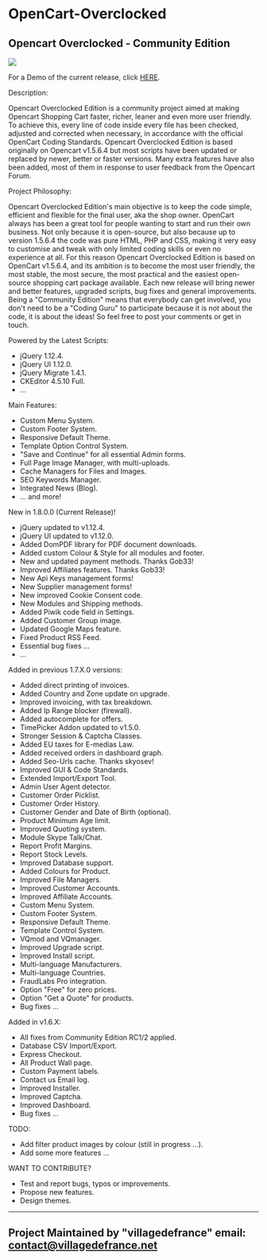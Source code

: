 OpenCart-Overclocked
====================

Opencart Overclocked - Community Edition
-----------------------------------------

<a href="https://insight.sensiolabs.com/account/widget?project=89962cba-03ba-48e7-b107-eb00742a6fc0"><img src="https://insight.sensiolabs.com/projects/89962cba-03ba-48e7-b107-eb00742a6fc0/small.png" /></a>

For a Demo of the current release, click <a href="http://villagedefrance.net/demonstration" title="Demo">HERE</a>.

Description:

Opencart Overclocked Edition is a community project aimed at making Opencart Shopping Cart faster, richer, leaner and even more user friendly. 
To achieve this, every line of code inside every file has been checked, adjusted and corrected when necessary, in accordance with the official OpenCart Coding Standards. 
Opencart Overclocked Edition is based originally on Opencart v1.5.6.4 but most scripts have been updated or replaced by newer, better or faster versions. 
Many extra features have also been added, most of them in response to user feedback from the Opencart Forum.

Project Philosophy:

Opencart Overclocked Edition's main objective is to keep the code simple, efficient and flexible for the final user, aka the shop owner. 
OpenCart always has been a great tool for people wanting to start and run their own business. Not only because it is open-source, but also because up to version 1.5.6.4 the code was pure HTML, PHP and CSS, making it very easy to customise and tweak with only limited coding skills or even no experience at all.
For this reason Opencart Overclocked Edition is based on OpenCart v1.5.6.4, and its ambition is to become the most user friendly, the most stable, the most secure, the most practical and the easiest open-source shopping cart package available.
Each new release will bring newer and better features, upgraded scripts, bug fixes and general improvements. Being a "Community Edition" means that everybody can get involved, you don't need to be a "Coding Guru" to participate because it is not about the code, it is about the ideas!
So feel free to post your comments or get in touch.

Powered by the Latest Scripts:
- jQuery 1.12.4.
- jQuery UI 1.12.0.
- jQuery Migrate 1.4.1.
- CKEditor 4.5.10 Full.
- ...

Main Features:
- Custom Menu System.
- Custom Footer System.
- Responsive Default Theme.
- Template Option Control System.
- "Save and Continue" for all essential Admin forms.
- Full Page Image Manager, with multi-uploads.
- Cache Managers for Files and Images.
- SEO Keywords Manager.
- Integrated News (Blog).
- ... and more!

New in 1.8.0.0 (Current Release)!
- jQuery updated to v1.12.4.
- jQuery UI updated to v1.12.0.
- Added DomPDF library for PDF document downloads.
- Added custom Colour & Style for all modules and footer.
- New and updated payment methods. Thanks Gob33!
- Improved Affiliates features. Thanks Gob33!
- New Api Keys management forms!
- New Supplier management forms!
- New improved Cookie Consent code.
- New Modules and Shipping methods.
- Added Piwik code field in Settings.
- Added Customer Group image.
- Updated Google Maps feature.
- Fixed Product RSS Feed.
- Essential bug fixes ...
- ...

Added in previous 1.7.X.0 versions:
- Added direct printing of invoices.
- Added Country and Zone update on upgrade.
- Improved invoicing, with tax breakdown.
- Added Ip Range blocker (firewall).
- Added autocomplete for offers.
- TimePicker Addon updated to v1.5.0.
- Stronger Session & Captcha Classes.
- Added EU taxes for E-medias Law.
- Added received orders in dashboard graph.
- Added Seo-Urls cache. Thanks skyosev!
- Improved GUI & Code Standards.
- Extended Import/Export Tool.
- Admin User Agent detector.
- Customer Order Picklist.
- Customer Order History.
- Customer Gender and Date of Birth (optional).
- Product Minimum Age limit.
- Improved Quoting system.
- Module Skype Talk/Chat.
- Report Profit Margins.
- Report Stock Levels.
- Improved Database support.
- Added Colours for Product.
- Improved File Managers.
- Improved Customer Accounts.
- Improved Affiliate Accounts.
- Custom Menu System.
- Custom Footer System.
- Responsive Default Theme.
- Template Control System.
- VQmod and VQmanager.
- Improved Upgrade script.
- Improved Install script.
- Multi-language Manufacturers.
- Multi-language Countries.
- FraudLabs Pro integration.
- Option "Free" for zero prices.
- Option "Get a Quote" for products.
- Bug fixes ...

Added in v1.6.X:
- All fixes from Community Edition RC1/2 applied.
- Database CSV Import/Export.
- Express Checkout.
- All Product Wall page.
- Custom Payment labels.
- Contact us Email log.
- Improved Installer.
- Improved Captcha.
- Improved Dashboard.
- Bug fixes ...


TODO:
- Add filter product images by colour (still in progress ...).
- Add some more features ...

WANT TO CONTRIBUTE?
- Test and report bugs, typos or improvements.
- Propose new features.
- Design themes.


-------------------------------------------
Project Maintained by "villagedefrance"
email: contact@villagedefrance.net
-------------------------------------------
